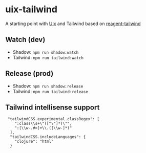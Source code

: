 # uix-tailwind

A starting point with [UIx](https://github.com/pitch-io/uix) and Tailwind based on [reagent-tailwind](https://github.com/philbaker/reagent-tailwind)

## Watch (dev)
- Shadow: `npm run shadow:watch`
- Tailwind: `npm run tailwind:watch`

## Release (prod)
- Shadow: `npm run shadow:release`
- Tailwind: `npm run tailwind:release`

## Tailwind intellisense support

```
 "tailwindCSS.experimental.classRegex": [                                                       
    ":class\\s+\"([^\"]*)\"",                                                                    
    ":[\\w-.#>]+\\.([\\w-]*)"                                                                    
  ],                                                                                             
  "tailwindCSS.includeLanguages": {                                                              
    "clojure": "html"                                                                            
  }   
```
